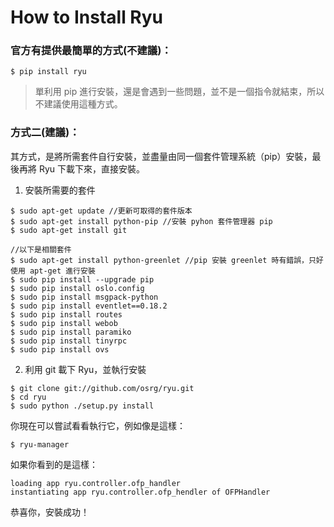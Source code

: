 # How to Install Ryu

### 官方有提供最簡單的方式(不建議)：
```shell
$ pip install ryu
```
> 單利用 pip 進行安裝，還是會遇到一些問題，並不是一個指令就結束，所以不建議使用這種方式。

### 方式二(建議)：
其方式，是將所需套件自行安裝，並盡量由同一個套件管理系統（pip）安裝，最後再將 Ryu 下載下來，直接安裝。

1. 安裝所需要的套件
```shell
$ sudo apt-get update //更新可取得的套件版本
$ sudo apt-get install python-pip //安裝 pyhon 套件管理器 pip
$ sudo apt-get install git

//以下是相關套件
$ sudo apt-get install python-greenlet //pip 安裝 greenlet 時有錯誤，只好使用 apt-get 進行安裝
$ sudo pip install --upgrade pip
$ sudo pip install oslo.config
$ sudo pip install msgpack-python
$ sudo pip install eventlet==0.18.2
$ sudo pip install routes
$ sudo pip install webob
$ sudo pip install paramiko
$ sudo pip install tinyrpc
$ sudo pip install ovs
```

2. 利用 git 載下 Ryu，並執行安裝
```shell
$ git clone git://github.com/osrg/ryu.git 
$ cd ryu
$ sudo python ./setup.py install
```
你現在可以嘗試看看執行它，例如像是這樣：
```shell
$ ryu-manager
```
如果你看到的是這樣：
```shell
loading app ryu.controller.ofp_handler
instantiating app ryu.controller.ofp_hendler of OFPHandler
```
恭喜你，安裝成功！
